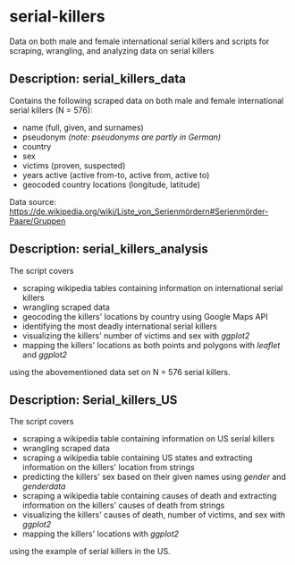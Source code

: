 # serial-killers
Data on both male and female international serial killers and scripts for scraping, wrangling, and analyzing data on serial killers

## Description: serial_killers_data

Contains the following scraped data on both male and female international serial killers (N = 576):

* name (full, given, and surnames)
* pseudonym *(note: pseudonyms are partly in German)*
* country
* sex
* victims (proven, suspected)
* years active (active from-to, active from, active to)
* geocoded country locations (longitude, latitude)

Data source: https://de.wikipedia.org/wiki/Liste_von_Serienmördern#Serienmörder-Paare/Gruppen

## Description: serial_killers_analysis

The script covers

* scraping wikipedia tables containing information on international serial killers
* wrangling scraped data
* geocoding the killers' locations by country using Google Maps API
* identifying the most deadly international serial killers
* visualizing the killers' number of victims and sex with *ggplot2*
* mapping the killers' locations as both points and polygons with *leaflet* and *ggplot2*
  
using the abovementioned data set on N = 576 serial killers.  

## Description: Serial_killers_US

The script covers

* scraping a wikipedia table containing information on US serial killers
* wrangling scraped data
* scraping a wikipedia table containing US states and extracting information on the killers' location from strings
* predicting the killers' sex based on their given names using *gender* and *genderdata*
* scraping a wikipedia table containing causes of death and extracting information on the killers' causes of death from strings
* visualizing the killers' causes of death, number of victims, and sex with *ggplot2* 
* mapping the killers' locations with *ggplot2*

using the example of serial killers in the US. 

